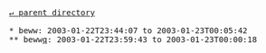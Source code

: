 <pre>
  <a href="../">&#x21b5; parent directory</a>
  
  * beww: 2003-01-22T23:44:07 to 2003-01-23T00:05:42
  ** beww<a href="q">q</a>: 2003-01-22T23:59:43 to 2003-01-23T00:00:18
</pre>
